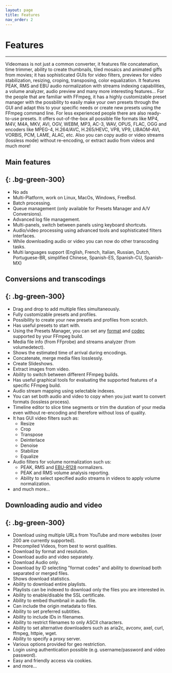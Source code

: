 ```yaml
---
layout: page
title: Features
nav_order: 2
---
```

# Features
---

Videomass is not just a common converter, it features file concatenation, time 
trimmer, ability to create thumbnails, tiled mosaics and animated giffs from movies; 
it has sophisticated GUIs for video filters, previews for video stabilization, 
resizing, croping, transposing, color equalization. It features PEAK, RMS and EBU 
audio normalization with streams indexing capabilities, a volume analyzer, audio 
preview and many more interesting features...
For the people that are familiar with FFmpeg, it has a highly customizable preset 
manager with the possbility to easily make your own presets through the GUI and 
adapt this to your specific needs or create new presets using the FFmpeg command line. 
For less experienced people there are also ready-to-use presets.
It offers out-of-the-box all possible file formats like MP4, M4V, M4A, MKV, AVI, 
OGV, WEBM, MP3, AC-3, WAV, OPUS, FLAC, OGG and encoders like MPEG-4, H.264/AVC, 
H.265/HEVC, VP8, VP9, LIBAOM-AVI, VORBIS, PCM, LAME, ALAC, etc.
Also you can copy audio or video streams (lossless mode) without re-encoding, or 
extract audio from videos and much more!

## Main features
{: .bg-green-300}
---
- No ads
- Multi-Platform, work on Linux, MacOs, Windows, FreeBsd.
- Batch processing.
- Queue management (only available for Presets Manager and A/V Conversions).
- Advanced log file management.
- Multi-panels, switch between panels using keyboard shortcuts.
- Audio/video processing using advanced tools and sophisticated filters interfaces.
- While downloading audio or video you can now do other transcoding tasks.
- Multi languages support (English, French, Italian, Russian, Dutch, Portuguese-BR, simplified Chinese, Spanish-ES, Spanish-CU, Spanish-MX)


## Conversions and transcodings
{: .bg-green-300}
---
- Drag and drop to add multiple files simultaneously.
- Fully customizable presets and profiles.
- Possibility to create your new presets and profiles from scratch.
- Has useful presets to start with.
- Using the Presets Manager, you can set any [format](https://ffmpeg.org/ffmpeg-formats.html) and [codec](https://ffmpeg.org/ffmpeg-codecs.html) supported by your FFmpeg build.
- Media file info (from FFprobe) and streams analyzer (from volumedetect).
- Shows the estimated time of arrival during encodings.
- Concatenate, merge media files losslessly.
- Create Slideshows.
- Extract images from video.
- Ability to switch between different FFmpeg builds.
- Has useful graphical tools for evaluating the supported features of a specific FFmpeg build.
- Audio stream mapping using selectable indexes.
- You can set both audio and video to copy when you just want to convert formats (lossless process).
- Timeline editor to slice time segments or trim the duration of your media even 
without re-encoding and therefore without loss of quality.
- It has GUI video filters such as:
    - Resize
    - Crop
    - Transpose
    - Deinterlace
    - Denoise
    - Stabilize
    - Equalize
- Audio filters for volume normalization such us:
    - PEAK, RMS and [EBU-R128](http://ffmpeg.org/ffmpeg-filters.html#loudnorm) normalizers.
    - PEAK and RMS volume analysis reporting.
    - Ability to select specified audio streams in videos to apply volume normalization.
- and much more...

## Downloading audio and video
{: .bg-green-300}
---
- Download using multiple URLs from YouTube and more websites (over 200 are currently supported).
- Precompiled Videos, from best to worst qualities.
- Download by format and resolution.
- Download audio and video separately.
- Download Audio only.
- Download by ID selecting "format codes" and ability to download both separated or merged files.
- Shows download statistics.
- Ability to download entire playlists.
- Playlists can be indexed to download only the files you are interested in.
- Ability to enable/disable the SSL certificate.
- Ability to embed thumbnail in audio file.
- Can include the origin metadata to files.
- Ability to set preferred subtitles.
- Ability to include IDs in filenames.
- Ability to restrict filenames to only ASCII characters.
- Ability to set alternative downloaders such as aria2c, avconv, axel, curl, ffmpeg, httpie, wget.
- Ability to specify a proxy server.
- Various options provided for geo restriction.
- Login using authentication possible (e.g. username/password and video password).
- Easy and friendly access via cookies.
- and more...

